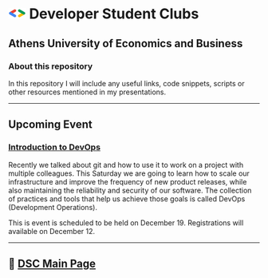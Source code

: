 # ![Official Community Page](./logo.png) Developer Student Clubs

## Athens University of Economics and Business

### About this repository

In this repository I will include any useful links, code snippets, scripts or other resources mentioned in my presentations.

---

## Upcoming Event

### [Introduction to DevOps](https://github.com/ispanos/dsc_aueb_devops/blob/main/01_Introduction/contents.md)

Recently we talked about git and how to use it to work on a project with multiple colleagues. This Saturday we are going to learn how to scale our infrastructure and improve the frequency of new product releases, while also maintaining the reliability and security of our software. The collection of practices and tools that help us achieve those goals is called DevOps (Development Operations).

This is event is scheduled to be held on December 19.
Registrations will available on December 12.

---

## 🔗 [DSC Main Page](https://github.com/dsc-aueb/dsc-aueb)
